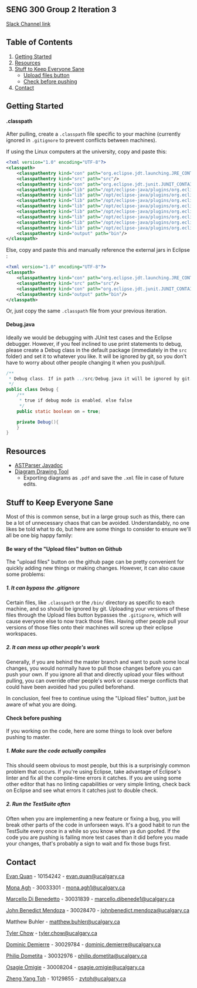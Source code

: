 SENG 300 Group 2 Iteration 3
--------------------------

[Slack Channel link](https://seng300w2018g2i3.slack.com/)

Table of Contents
-----------------
1. [Getting Started](#getting-started)
3. [Resources](#resources)
4. [Stuff to Keep Everyone Sane](#stuff-to-keep-everyone-sane)
    - [Upload files button](#be-wary-of-the-upload-files-button-on-github)
    - [Check before pushing](#check-before-pushing)
5. [Contact](#contact)

Getting Started
---------------

#### .classpath
After pulling, create a `.classpath` file specific to your machine (currently ignored in `.gitignore` to prevent conflicts between machines).

If using the Linux computers at the university, copy and paste this:

```xml
<?xml version="1.0" encoding="UTF-8"?>
<classpath>
	<classpathentry kind="con" path="org.eclipse.jdt.launching.JRE_CONTAINER/org.eclipse.jdt.internal.debug.ui.launcher.StandardVMType/JavaSE-1.8"/>
	<classpathentry kind="src" path="src"/>
	<classpathentry kind="con" path="org.eclipse.jdt.junit.JUNIT_CONTAINER/4"/>
	<classpathentry kind="lib" path="/opt/eclipse-java/plugins/org.eclipse.core.jobs_3.9.0.v20170322-0013.jar"/>
	<classpathentry kind="lib" path="/opt/eclipse-java/plugins/org.eclipse.equinox.common_3.9.0.v20170207-1454.jar"/>
	<classpathentry kind="lib" path="/opt/eclipse-java/plugins/org.eclipse.core.resources_3.12.0.v20170417-1558.jar"/>
	<classpathentry kind="lib" path="/opt/eclipse-java/plugins/org.eclipse.osgi_3.12.0.v20170512-1932.jar"/>
	<classpathentry kind="lib" path="/opt/eclipse-java/plugins/org.eclipse.core.contenttype_3.6.0.v20170207-1037.jar"/>
	<classpathentry kind="lib" path="/opt/eclipse-java/plugins/org.eclipse.equinox.preferences_3.7.0.v20170126-2132.jar"/>
	<classpathentry kind="lib" path="/opt/eclipse-java/plugins/org.eclipse.jdt.core_3.13.0.v20170516-1929.jar"/>
	<classpathentry kind="lib" path="/opt/eclipse-java/plugins/org.eclipse.core.runtime_3.13.0.v20170207-1030.jar"/>
	<classpathentry kind="output" path="bin"/>
</classpath>
```

Else, copy and paste this and manually reference the external jars in Eclipse :

```xml
<?xml version="1.0" encoding="UTF-8"?>
<classpath>
	<classpathentry kind="con" path="org.eclipse.jdt.launching.JRE_CONTAINER/org.eclipse.jdt.internal.debug.ui.launcher.StandardVMType/JavaSE-1.8"/>
	<classpathentry kind="src" path="src"/>
	<classpathentry kind="con" path="org.eclipse.jdt.junit.JUNIT_CONTAINER/4"/>
	<classpathentry kind="output" path="bin"/>
</classpath>
```

Or, just copy the same `.classpath` file from your previous iteration.

#### Debug.java
Ideally we would be debugging with JUnit test cases and the Eclipse debugger.
However, if you feel inclined to use print statements to debug, please create a Debug class in the default package (immediately in the `src` folder) and set it to whatever you like. It will be ignored by git, so you don't have to worry about other people changing it when you push/pull.
```java
/**
 * Debug class. If in path ../src/Debug.java it will be ignored by git.
 */
public class Debug {
	/**
	 * true if debug mode is enabled, else false
	 */
	public static boolean on = true;

	private Debug(){
	}
}
```

Resources
---------

- [ASTParser Javadoc](https://help.eclipse.org/mars/index.jsp?topic=%2Forg.eclipse.jdt.doc.isv%2Freference%2Fapi%2Forg%2Feclipse%2Fjdt%2Fcore%2Fdom%2FASTParser.html)
- [Diagram Drawing Tool](https://draw.io)
	- Exporting diagrams as `.pdf` and save the `.xml` file in case of future edits.


Stuff to Keep Everyone Sane
--------------

Most of this is common sense, but in a large group such as this, there can be a lot of unnecessary chaos that can be avoided. Understandably, no one likes be told what to do, but here are some things to consider to ensure we'll all be one big happy family:

#### Be wary of the "Upload files" button on Github
The "upload files" button on the github page can be pretty convenient for quickly adding new things or making changes. However, it can also cause some problems:
##### 1. It can bypass the .gitignore
Certain files, like `.classpath` or the `/bin/` directory as specific to each machine, and so should be ignored by git. Uploading your versions of these files through the Upload files button bypasses the `.gitignore`, which will cause everyone else to now track those files. Having other people pull your versions of those files onto their machines will screw up their eclipse workspaces.

##### 2. It can mess up other people's work

Generally, if you are behind the master branch and want to push some local changes, you would normally have to pull those changes before you can push your own. If you ignore all that and directly upload your files without pulling, you can override other people's work or cause merge conflicts that could have been avoided had you pulled beforehand.

In conclusion, feel free to continue using the "Upload files" button, just be aware of what you are doing.

#### Check before pushing

If you working on the code, here are some things to look over before pushing to master.

##### 1. Make sure the code actually compiles
This should seem obvious to most people, but this is a surprisingly common problem that occurs. If you're using Eclipse, take advantage of Eclipse's linter and fix all the compile-time errors it catches. If you are using some other editor that has no linting capabilities or very simple linting, check back on Eclipse and see what errors it catches just to double check.

##### 2. Run the TestSuite often
Often when you are implementing a new feature or fixing a bug, you will break other parts of the code in unforseen ways. It's a good habit to run the TestSuite every once in a while so you know when ya dun goofed. If the code you are pushing is failing more test cases than it did before you made your changes, that's probably a sign to wait and fix those bugs first.

Contact
------------

[Evan Quan](https://github.com/EvanQuan) - 10154242 - evan.quan@ucalgary.ca

[Mona Agh](https://github.com/Monaagh) - 30033301 - mona.agh1@ucalgary.ca

[Marcello Di Benedetto](https://github.com/Marcellod1) - 30031839 - marcello.dibenede1@ucalgary.ca

[John Benedict Mendoza](https://github.com/JBenedictM) - 30028470 - johnbenedict.mendoza@ucalgary.ca

Matthew Buhler - matthew.buhler@ucalgary.ca

[Tyler Chow](https://github.com/TylerChow) - tyler.chow@ucalgary.ca

[Dominic Demierre](https://github.com/dominic-demierre) - 30029784 - dominic.demierre@ucalgary.ca

[Philip Dometita](https://github.com/philipdometita) - 30032976 - philip.dometita@ucalgary.ca

[Osagie Omigie](https://github.com/osagieomigie) - 30008204 - osagie.omigie@ucalgary.ca

[Zheng Yang Toh](https://github.com/zytoh) - 10129855 - zytoh@ucalgary.ca
